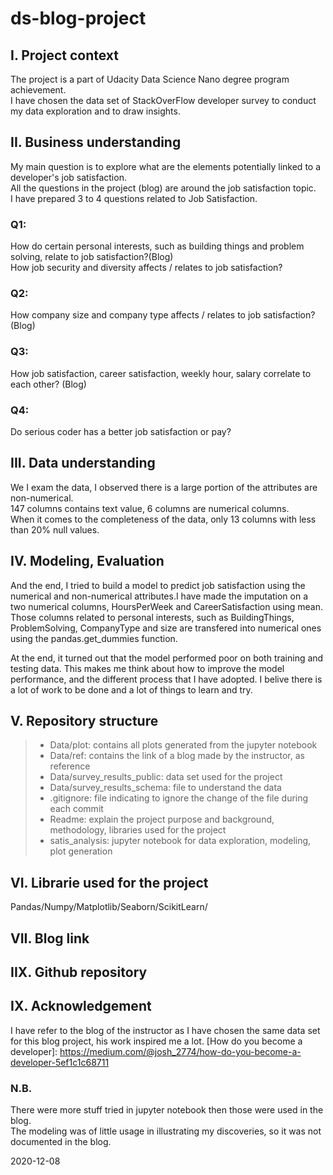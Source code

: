 # ds-blog-project
## I. Project context
The project is a part of Udacity Data Science Nano degree program achievement.<br>
I have chosen the data set of StackOverFlow developer survey to conduct my data exploration and to draw insights.

## II. Business understanding
My main question is to explore what are the elements potentially linked to a developer's job satisfaction.<br>
All the questions in the project (blog) are around the job satisfaction topic.<br>
I have prepared 3 to 4 questions related to Job Satisfaction.<br>
### Q1:
How do certain personal interests, such as building things and problem solving, relate to job satisfaction?(Blog)<br>
How job security and diversity affects / relates to job satisfaction?<br>
### Q2:
How company size and company type affects / relates to job satisfaction? (Blog)
### Q3:
How job satisfaction, career satisfaction, weekly hour, salary correlate to each other? (Blog)<br>
### Q4:
Do serious coder has a better job satisfaction or pay?<br>


## III. Data understanding
<p>We I exam the data, I observed there is a large portion of the attributes are non-numerical.<br>
147 columns contains text value, 6 columns are numerical columns.<br>
When it comes to the completeness of the data, only 13 columns with less than 20% null values.</p>

## IV. Modeling, Evaluation
<p>And the end, I tried to build a model to predict job satisfaction using the numerical and non-numerical attributes.I have made the imputation on a two numerical columns, HoursPerWeek and CareerSatisfaction using mean. Those columns related to personal interests, such as BuildingThings, ProblemSolving, CompanyType and size are transfered into numerical ones using the pandas.get_dummies function.</p>

<p>At the end, it turned out that the model performed poor on both training and testing data.
This makes me think about how to improve the model performance, and the different process that I have adopted.
I belive there is a lot of work to be done and a lot of things to learn and try.</p>


## V. Repository structure
> - Data/plot: contains all plots generated from the jupyter notebook<br>
> - Data/ref: contains the link of a blog made by the instructor, as reference<br>
> - Data/survey_results_public: data set used for the project<br>
> - Data/survey_results_schema: file to understand the data<br>
> - .gitignore: file indicating to ignore the change of the file during each commit<br>
> - Readme: explain the project purpose and background, methodology, libraries used for the project<br>
> - satis_analysis: jupyter notebook for data exploration, modeling, plot generation

## VI. Librarie used for the project
Pandas/Numpy/Matplotlib/Seaborn/ScikitLearn/

## VII. Blog link
[What are the elements affect a developer's job satisfaction?]:
https://medium.com/what-are-the-elements-affect-developers-job/what-are-the-elements-affect-a-developers-job-satisfaction-f8eebee65845


## IIX. Github repository
[ds-blog-project]:
https://github.com/ccllcc/ds-blog-project

## IX. Acknowledgement
I have refer to the blog of the instructor as I have chosen the same data set for this blog project, his work inspired me a lot.
[How do you become a developer]:
https://medium.com/@josh_2774/how-do-you-become-a-developer-5ef1c1c68711

### N.B.
There were more stuff tried in jupyter notebook then those were used in the blog.<br>
The modeling was of little usage in illustrating my discoveries, so it was not documented in the blog.<br>

2020-12-08
